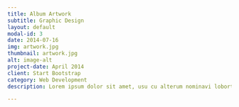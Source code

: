 ```yaml
---
title: Album Artwork
subtitle: Graphic Design
layout: default
modal-id: 3
date: 2014-07-16
img: artwork.jpg
thumbnail: artwork.jpg
alt: image-alt
project-date: April 2014
client: Start Bootstrap
category: Web Development
description: Lorem ipsum dolor sit amet, usu cu alterum nominavi lobortis. At duo novum diceret. Tantas apeirian vix et, usu sanctus postulant inciderint ut, populo diceret necessitatibus in vim. Cu eum dicam feugiat noluisse.

---
```

